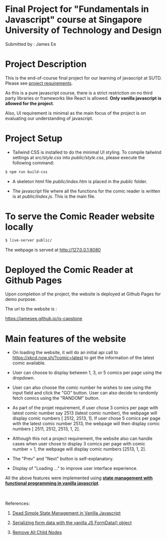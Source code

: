 # Final Project for "Fundamentals in Javascript" course at Singapore University of Technology and Design

Submitted by : James Ee


# Project Description

This is the end-of-course final project for our learning of javascript at SUTD. Please see [project requirements](images/assessment-plan.pdf).


As this is a pure javascript course, there is a strict restriction on no third party libraries or frameworks like React is allowed. **Only vanilla javascript is allowed for the project**.

Also, UI requirement is minimal as the main focus of the project is on evaluating our understanding of javascript.

# Project Setup

* Tailwind CSS is installed to do the minimal UI styling. To compile tailwind settings at *src/style.css* into *public/style.css*, please execute the following command:
```bash
$ npm run build-css
```

* A skeleton html file *public/index.htm* is placed in the *public* folder.

* The javascript file where all the functions for the comic reader is written is at *public/index.js*. This is the main file.

# To serve the Comic Reader website locally

```bash
$ live-server public/
```
The webpage is served at http://127.0.0.1:8080

# Deployed the Comic Reader at Github Pages

Upon completion of the project, the website is deployed at Github Pages for demo purpose. 

The url to the website is :

https://jamesee.github.io/js-capstone

# Main features of the website

* On loading the website, it will do an initial api call to https://xkcd.now.sh/?comic=latest to get the information of the latest comic available. 

* User can choose to display between 1, 3, or 5 comics per page using the dropdown.

* User can also choose the comic number he wishes to see using the input field and click the "GO" button. User can also decide to randomly fetch comics using the "RANDOM" button.

* As part of the projet requirement, if user chose 3 comics per page with latest comic number say 2513 (latest comic number), the webpage will display comic numbers [ 2512, 2513, 1]. If user chose 5 comics per page with the latest comic number 2513, the webpage will then display comic numbers [ 2511, 2512, 2513, 1, 2].

* Although this not a project requirement, the website also can handle cases when user chose to display 3 comics per page with comic number = 1, the webpage will display comic numbers [2513, 1, 2]. 

* The "Prev" and "Next" button is self-explanatory.

* Display of "Loading ..." to improve user interface experience.

All the above features were implemented using <u>**state management with functional programming in vanilla javascript**</u>. 

<br><br>
References: <br>

1. [Dead Simple State Management in Vanilla Javascript](https://dev.to/vijaypushkin/dead-simple-state-management-in-vanilla-javascript-24p0)

2. [Serializing form data with the vanilla JS FormData() object](https://gomakethings.com/serializing-form-data-with-the-vanilla-js-formdata-object/)

3. [Remove All Child Nodes](https://www.javascripttutorial.net/dom/manipulating/remove-all-child-nodes/)